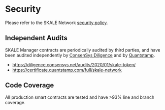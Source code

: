 <!-- SPDX-License-Identifier: (AGPL-3.0-only OR CC-BY-4.0) -->

# Security

Please refer to the SKALE Network [security policy](https://skale.network/security).

## Independent Audits

SKALE Manager contracts are periodically audited by third parties, and have been audited independently by [ConsenSys Diligence](https://diligence.consensys.net/) and by [Quantstamp](https://www.quantstamp.com).

-   <https://diligence.consensys.net/audits/2020/01/skale-token/>
-   <https://certificate.quantstamp.com/full/skale-network>

## Code Coverage

All production smart contracts are tested and have >93% line and branch coverage.
